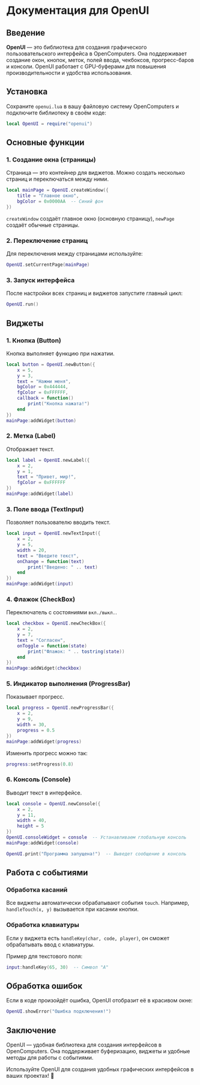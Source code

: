 # Документация для OpenUI

## Введение
**OpenUI** — это библиотека для создания графического пользовательского интерфейса в OpenComputers. Она поддерживает создание окон, кнопок, меток, полей ввода, чекбоксов, прогресс-баров и консоли. OpenUI работает с GPU-буферами для повышения производительности и удобства использования.

## Установка
Сохраните `openui.lua` в вашу файловую систему OpenComputers и подключите библиотеку в своём коде:

```lua
local OpenUI = require("openui")
```

## Основные функции

### 1. Создание окна (страницы)
Страница — это контейнер для виджетов. Можно создать несколько страниц и переключаться между ними.

```lua
local mainPage = OpenUI.createWindow({
    title = "Главное окно",
    bgColor = 0x0000AA  -- Синий фон
})
```

`createWindow` создаёт главное окно (основную страницу), `newPage` создаёт обычные страницы.

### 2. Переключение страниц
Для переключения между страницами используйте:

```lua
OpenUI.setCurrentPage(mainPage)
```

### 3. Запуск интерфейса
После настройки всех страниц и виджетов запустите главный цикл:

```lua
OpenUI.run()
```

## Виджеты

### 1. Кнопка (Button)
Кнопка выполняет функцию при нажатии.

```lua
local button = OpenUI.newButton({
    x = 5,
    y = 3,
    text = "Нажми меня",
    bgColor = 0x444444,
    fgColor = 0xFFFFFF,
    callback = function()
        print("Кнопка нажата!")
    end
})
mainPage:addWidget(button)
```

### 2. Метка (Label)
Отображает текст.

```lua
local label = OpenUI.newLabel({
    x = 2,
    y = 1,
    text = "Привет, мир!",
    fgColor = 0xFFFFFF
})
mainPage:addWidget(label)
```

### 3. Поле ввода (TextInput)
Позволяет пользователю вводить текст.

```lua
local input = OpenUI.newTextInput({
    x = 2,
    y = 5,
    width = 20,
    text = "Введите текст",
    onChange = function(text)
        print("Введено: " .. text)
    end
})
mainPage:addWidget(input)
```

### 4. Флажок (CheckBox)
Переключатель с состояниями `вкл./выкл.`.

```lua
local checkbox = OpenUI.newCheckBox({
    x = 2,
    y = 7,
    text = "Согласен",
    onToggle = function(state)
        print("Флажок: " .. tostring(state))
    end
})
mainPage:addWidget(checkbox)
```

### 5. Индикатор выполнения (ProgressBar)
Показывает прогресс.

```lua
local progress = OpenUI.newProgressBar({
    x = 2,
    y = 9,
    width = 30,
    progress = 0.5
})
mainPage:addWidget(progress)
```

Изменить прогресс можно так:

```lua
progress:setProgress(0.8)
```

### 6. Консоль (Console)
Выводит текст в интерфейсе.

```lua
local console = OpenUI.newConsole({
    x = 2,
    y = 11,
    width = 40,
    height = 5
})
OpenUI.consoleWidget = console  -- Устанавливаем глобальную консоль
mainPage:addWidget(console)

OpenUI.print("Программа запущена!")  -- Выведет сообщение в консоль
```

## Работа с событиями

### Обработка касаний
Все виджеты автоматически обрабатывают события `touch`. Например, `handleTouch(x, y)` вызывается при касании кнопки.

### Обработка клавиатуры
Если у виджета есть `handleKey(char, code, player)`, он сможет обрабатывать ввод с клавиатуры.

Пример для текстового поля:
```lua
input:handleKey(65, 30)  -- Символ "A"
```

## Обработка ошибок
Если в коде произойдёт ошибка, OpenUI отобразит её в красивом окне:

```lua
OpenUI.showError("Ошибка подключения!")
```

## Заключение
OpenUI — удобная библиотека для создания интерфейсов в OpenComputers. Она поддерживает буферизацию, виджеты и удобные методы для работы с событиями.

Используйте OpenUI для создания удобных графических интерфейсов в ваших проектах! 🚀
